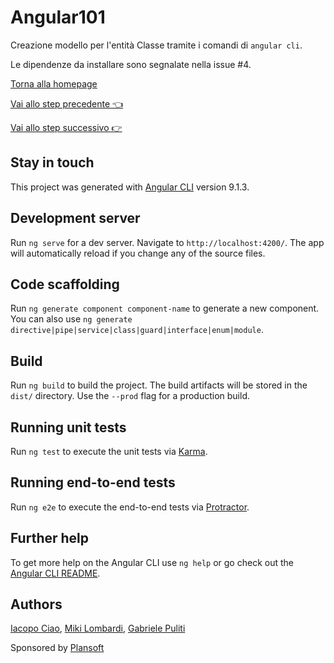 # Angular101

Creazione modello per l'entità Classe tramite i comandi di `angular cli`.

Le dipendenze da installare sono segnalate nella issue #4.

[Torna alla homepage](https://github.com/plansoft-it/CorsoAngularSuperioriGestione/)

[Vai allo step precedente 👈](https://github.com/plansoft-it/Angular101/blob/step1/README.md)

[Vai allo step successivo 👉](https://github.com/plansoft-it/Angular101/blob/step3/README.md)

## Stay in touch


This project was generated with [Angular CLI](https://github.com/angular/angular-cli) version 9.1.3.

## Development server

Run `ng serve` for a dev server. Navigate to `http://localhost:4200/`. The app will automatically reload if you change any of the source files.

## Code scaffolding

Run `ng generate component component-name` to generate a new component. You can also use `ng generate directive|pipe|service|class|guard|interface|enum|module`.

## Build

Run `ng build` to build the project. The build artifacts will be stored in the `dist/` directory. Use the `--prod` flag for a production build.

## Running unit tests

Run `ng test` to execute the unit tests via [Karma](https://karma-runner.github.io).

## Running end-to-end tests

Run `ng e2e` to execute the end-to-end tests via [Protractor](http://www.protractortest.org/).

## Further help

To get more help on the Angular CLI use `ng help` or go check out the [Angular CLI README](https://github.com/angular/angular-cli/blob/master/README.md).

## Authors

[Iacopo Ciao](http://github.com/KernelPanic92), [Miki Lombardi](http://github.com/thejoin95), [Gabriele Puliti](http://github.com/wabri)

Sponsored by [Plansoft](https://www.plansoft.it)
